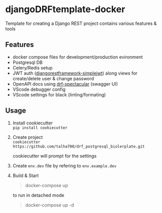 # djangoDRFtemplate-docker

Template for creating a Django REST project contains various features & tools

## Features
- docker compose files for development/production evironment
- Postgresql DB
- Celery/Redis setup
- JWT auth ([djangorestframework-simplejwt](https://django-rest-framework-simplejwt.readthedocs.io/en/latest/)) along views for create/delete user & change password
- OpenAPI docs using [drf-spectacular](https://drf-spectacular.readthedocs.io/en/latest/) (swagger UI)
- VScode debugger config
- VScode settings for black (linting/formating)



## Usage

1. Install cookiecutter <br/>
`pip install cookiecutter`

2. Create project <br/>
`cookiecutter https://github.com/talha700/drf_postgresql_biolerplate.git`
 
    cookiecutter will prompt for the settings


3. Create `env.dev` file by refering to `env.example.dev`

4. Build & Start

    > docker-compose up 

    to run in detached mode

    > docker-compose up -d 